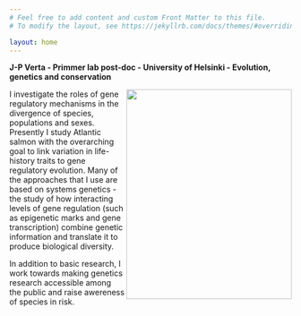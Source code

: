 ```yaml
---
# Feel free to add content and custom Front Matter to this file.
# To modify the layout, see https://jekyllrb.com/docs/themes/#overriding-theme-defaults

layout: home
---
```


**J-P Verta - Primmer lab post-doc - University of Helsinki - Evolution, genetics and conservation**

<img align="right" width="295" height="375" src="http://jpverta.github.io/figures/shakingHandsWithSalmon.jpg">

I investigate the roles of gene regulatory mechanisms in the divergence of species, populations and sexes. Presently I study Atlantic salmon with the overarching goal to link variation in life-history traits to gene regulatory evolution. Many of the approaches that I use are based on systems genetics - the study of how interacting levels of gene regulation (such as epigenetic marks and gene transcription) combine genetic information and translate it to produce biological diversity.

In addition to basic research, I work towards making genetics research accessible among the public and raise awereness of species in risk.


